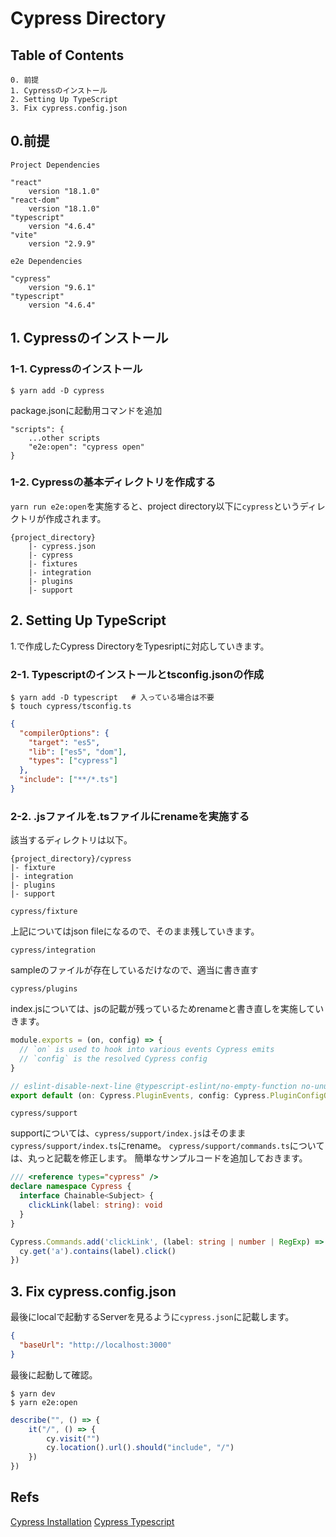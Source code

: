 # Cypress Directory

## Table of Contents

```
0. 前提
1. Cypressのインストール
2. Setting Up TypeScript
3. Fix cypress.config.json
```

## 0.前提

`Project Dependencies`

```
"react"
    version "18.1.0"
"react-dom"
    version "18.1.0"
"typescript"
    version "4.6.4"
"vite"
    version "2.9.9"
```

`e2e Dependencies`

```
"cypress"
    version "9.6.1"
"typescript"
    version "4.6.4"
```

## 1. Cypressのインストール

### 1-1. Cypressのインストール

```
$ yarn add -D cypress
```

package.jsonに起動用コマンドを追加

```
"scripts": {
    ...other scripts
    "e2e:open": "cypress open"
}
```

### 1-2. Cypressの基本ディレクトリを作成する


`yarn run e2e:open`を実施すると、project directory以下に`cypress`というディレクトリが作成されます。

```
{project_directory}
    |- cypress.json
    |- cypress
    |- fixtures
    |- integration
    |- plugins
    |- support
```

## 2. Setting Up TypeScript

1.で作成したCypress DirectoryをTypesriptに対応していきます。

### 2-1. Typescriptのインストールとtsconfig.jsonの作成

```
$ yarn add -D typescript   # 入っている場合は不要
$ touch cypress/tsconfig.ts
```

```cypress/tsconfig.json
{
  "compilerOptions": {
    "target": "es5",
    "lib": ["es5", "dom"],
    "types": ["cypress"]
  },
  "include": ["**/*.ts"]
}
```

### 2-2. .jsファイルを.tsファイルにrenameを実施する

該当するディレクトリは以下。

```
{project_directory}/cypress
|- fixture
|- integration
|- plugins
|- support
```

`cypress/fixture`

上記についてはjson fileになるので、そのまま残していきます。

`cypress/integration`

sampleのファイルが存在しているだけなので、適当に書き直す

`cypress/plugins`

index.jsについては、jsの記載が残っているためrenameと書き直しを実施していきます。

```cypress/plugins/index.js
module.exports = (on, config) => {
  // `on` is used to hook into various events Cypress emits
  // `config` is the resolved Cypress config
}
```

```cypress/plugins/index.ts
// eslint-disable-next-line @typescript-eslint/no-empty-function no-unused-vars
export default (on: Cypress.PluginEvents, config: Cypress.PluginConfigOptions) => {};
```

`cypress/support`

supportについては、`cypress/support/index.js`はそのまま`cypress/support/index.ts`にrename。
`cypress/support/commands.ts`については、丸っと記載を修正します。
簡単なサンプルコードを追加しておきます。

```cypress/support/commands.ts
/// <reference types="cypress" />
declare namespace Cypress {
  interface Chainable<Subject> {
    clickLink(label: string): void
  }
}

Cypress.Commands.add('clickLink', (label: string | number | RegExp) => {
  cy.get('a').contains(label).click()
})

```

## 3. Fix cypress.config.json

最後にlocalで起動するServerを見るように`cypress.json`に記載します。

```cypress.json
{
  "baseUrl": "http://localhost:3000"
}
```

最後に起動して確認。

```
$ yarn dev
$ yarn e2e:open
```

```cypress/integration/sample.spec.ts
describe("", () => {
    it("/", () => {
        cy.visit("")
        cy.location().url().should("include", "/")
    })
})
```

## Refs

[Cypress Installation](https://docs.cypress.io/guides/getting-started/installing-cypress)
[Cypress Typescript](https://docs.cypress.io/guides/tooling/typescript-support#Install-TypeScript)
